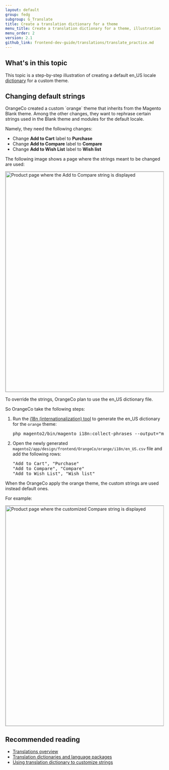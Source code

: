 ```yaml
---
layout: default  
group: fedg
subgroup: G_Translate
title: Create a translation dictionary for a theme
menu_title: Create a translation dictionary for a theme, illustration
menu_order: 2
version: 2.1
github_link: frontend-dev-guide/translations/translate_practice.md
---
```


<h2>What's in this topic</h2>

This topic is a step-by-step illustration of creating a default en_US locale <a href="{{site.gdeurl21}}frontend-dev-guide/translations/xlate.html#translate_terms">dictionary</a> for a custom theme. 

<h2 id="theme">Changing default strings</h2>
OrangeCo created a custom `orange` theme that inherits from the Magento Blank theme.
Among the other changes, they want to rephrase certain strings used in the Blank theme and modules for the default locale. 

Namely, they need the following changes:
<ul>
<li>
Change <b>Add to Cart</b> label to <b>Purchase</b>
</li>
<li>
Change <b>Add to Compare</b> label to <b>Compare</b>
</li>
<li>
Change <b>Add to Wish List</b> label to <b>Wish list</b>
</li>
</ul>

The following image shows a page where the strings meant to be changed are used:

<div style="border: 1px solid #ABABAB">
<img width="700px" src="{{ site.baseurl }}common/images/fdg_trans_bag21.png" alt="Product page where the Add to Compare string is displayed">
</img>
</div>

To override the strings, OrangeCo plan to use the en_US dictionary file. 

So OrangeCo take the following steps:

<ol>

<li>
Run the <a href="{{site.gdeurl21}}config-guide/cli/config-cli-subcommands-i18n.html#config-cli-subcommands-xlate-dict">i18n (internationalization) tool</a> to generate the en_US dictionary for the <code>orange</code> theme:
<pre>
php magento2/bin/magento i18n:collect-phrases --output="magento2/app/design/frontend/OrangeCo/orange/i18n/en_US.csv" magento2/app/design/frontend/OrangeCo/orange
</pre>
</li>
<li>

Open the newly generated <code>magento2/app/design/frontend/OrangeCo/orange/i18n/en_US.csv</code> file and add the following rows:

<pre>
"Add to Cart", "Purchase"
"Add to Compare", "Compare"
"Add to Wish List", "Wish list"
</pre>
</li>

</ol>

When the OrangeCo apply the orange theme, the custom strings are used instead default ones. 

For example:

<div style="border: 1px solid #ABABAB">
<img width="700px" src="{{ site.baseurl }}common/images/fdg_translations_bag2.png" alt="Product page where the customized Compare string is displayed"> 
</div>

<h2> Recommended reading </h2>

<ul>
<li><a href="{{site.gdeurl21}}frontend-dev-guide/translations/xlate.html">Translations overview</a></li>
<li><a href="{{site.gdeurl21}}config-guide/cli/config-cli-subcommands-i18n.html#config-cli-subcommands-xlate-dict">Translation dictionaries and language packages</a></li>
<li><a href="{{site.gdeurl21}}frontend-dev-guide/translations/theme_dictionary.html">Using translation dictionary to customize strings</a></li>
</ul>
